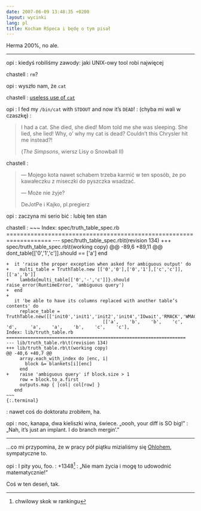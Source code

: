 ```yaml
---
date: 2007-06-09 13:48:35 +0200
layout: wycinki
lang: pl
title: Kocham RSpeca i będę o tym pisał
---
```


Herma 200%, no ale.

---

opi
: kiedyś robiliśmy zawody: jaki UNIX-owy tool robi najwięcej

chastell
: `rm`?

opi
: wyszło nam, że `cat`

chastell
: [useless use of `cat`](http://partmaps.org/era/unix/award.html 'nagroda taka')

opi
: I fed my `/bin/cat` with `STDOUT` and now it’s `DEAD`!
: (chyba mi wali w czaszkę)
: <blockquote lang='en'><p>I had a cat. She died, she died! Mom told me she was sleeping. She lied, she lied! Why, o’ why my cat is dead? Couldn’t this Chrysler hit me instead?!</p><p>(<cite>The Simpsons</cite>, wiersz Lisy o Snowball II)</cite></p></blockquote>

chastell
: <blockquote><p>— Mojego kota nawet schabem trzeba karmić w ten sposób, że po kawałeczku z miseczki do pyszczka wsadzać.</p><p>— Może nie żyje?</p><p>DeJotPe i Kajko, pl.pregierz</p></blockquote>

opi
: zaczyna mi serio bić
: lubię ten stan

chastell
: 
    ~~~
    Index: spec/truth_table_spec.rb
    ===================================================================
    --- spec/truth_table_spec.rb\t(revision 134)
    +++ spec/truth_table_spec.rb\t(working copy)
    @@ -89,6 +89,11 @@
         dont_table[['0','1','c']].should == ['a']
       end
     
    +  it 'raise the proper exception when asked for ambiguous output' do
    +    multi_table = TruthTable.new [['0','0'],['0','1'],['c','c']], [['a','b']]
    +    lambda{multi_table[['0','-','c']]}.should raise_error(RuntimeError, 'ambiguous query')
    +  end
    +
       it 'be able to have its columns replaced with another table’s contents' do
         replace_table = TruthTable.new([['init0','init1','init2','init4','IOwait','RMACK','WMACK','read0','read1','write0']],
                                        [['a',    'b',    'b',    'c',    'd',     'a',    'a',    'b',    'c',    'c'],
    Index: lib/truth_table.rb
    ===================================================================
    --- lib/truth_table.rb\t(revision 134)
    +++ lib/truth_table.rb\t(working copy)
    @@ -40,6 +40,7 @@
         array.each_with_index do |enc, i|
           block &= blankets[i][enc]
         end
    +    raise 'ambiguous query' if block.size > 1
         row = block.to_a.first
         outputs.map { |col| col[row] }
       end
    ~~~
    {:.terminal}
: nawet coś do doktoratu zrobiłem, ha.

opi
: noc, kanapa, dwa kieliszki wina, świece. „oooh, your diff is SO big!”
: „Nah, it’s just an implant. I do branch mergin’.”

---

…co mi przypomina, że w pracy pół piątku mizialiśmy się [Ohlohem](http://www.ohloh.net/accounts/3764 'ja tam'), sympatyczne to.

opi
: I pity you, foo.
: +1348[^1]
: „Nie mam życia i mogę to udowodnić matematycznie!”

Coś w ten deseń, tak.

[^1]: chwilowy skok w rankingu
